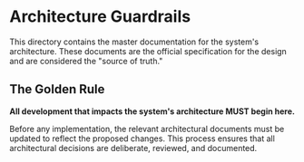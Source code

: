 # Architecture Guardrails

This directory contains the master documentation for the system's architecture. These documents are the official specification for the design and are considered the "source of truth."

## The Golden Rule

**All development that impacts the system's architecture MUST begin here.**

Before any implementation, the relevant architectural documents must be updated to reflect the proposed changes. This process ensures that all architectural decisions are deliberate, reviewed, and documented. 